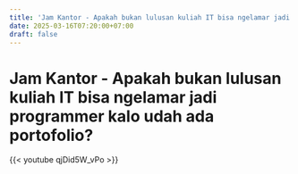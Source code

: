 ```yaml
---
title: 'Jam Kantor - Apakah bukan lulusan kuliah IT bisa ngelamar jadi programmer kalo udah ada portofolio?'
date: 2025-03-16T07:20:00+07:00
draft: false
---
```


# Jam Kantor - Apakah bukan lulusan kuliah IT bisa ngelamar jadi programmer kalo udah ada portofolio?

{{< youtube qjDid5W_vPo >}}
